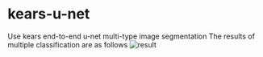 # kears-u-net
Use kears end-to-end u-net multi-type image segmentation
The results of multiple classification  are as follows
![result](https://img-blog.csdnimg.cn/20190121113555604.png?x-oss-process=image/watermark,type_ZmFuZ3poZW5naGVpdGk,shadow_10,text_aHR0cHM6Ly9ibG9nLmNzZG4ubmV0L2NjY2hlbjcwNg==,size_16,color_FFFFFF,t_70)
